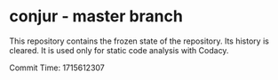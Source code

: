 # conjur - master branch

This repository contains the frozen state of the repository.
Its history is cleared. It is used only for static code
analysis with Codacy.

Commit Time: 1715612307